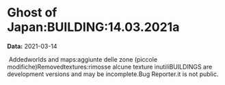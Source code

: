 # Ghost of Japan:BUILDING:14.03.2021a

**Data:** 2021-03-14

 Addedworlds and maps:aggiunte delle zone (piccole modifiche)Removedtextures:rimosse alcune texture inutiliBUILDINGS are development versions and may be incomplete.Bug Reporter.it is not public.
